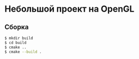 # Небольшой проект на OpenGL

## Сборка

```bash
$ mkdir build
$ cd build
$ cmake ..
$ cmake --build .
```
